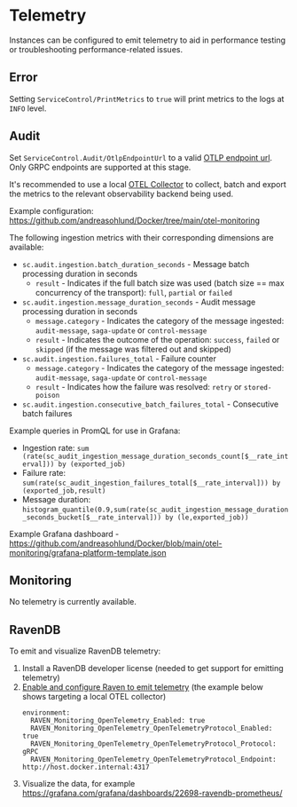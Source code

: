 # Telemetry

Instances can be configured to emit telemetry to aid in performance testing or troubleshooting performance-related issues.

## Error

Setting `ServiceControl/PrintMetrics` to `true` will print metrics to the logs at `INFO` level.

## Audit

Set `ServiceControl.Audit/OtlpEndpointUrl` to a valid [OTLP endpoint url](https://opentelemetry.io/docs/specs/otel/protocol/exporter/#configuration-options). Only GRPC endpoints are supported at this stage.

It's recommended to use a local [OTEL Collector](https://opentelemetry.io/docs/collector/) to collect, batch and export the metrics to the relevant observability backend being used.

Example configuration: https://github.com/andreasohlund/Docker/tree/main/otel-monitoring

The following ingestion metrics with their corresponding dimensions are available:

- `sc.audit.ingestion.batch_duration_seconds` - Message batch processing duration in seconds
  - `result` - Indicates if the full batch size was used (batch size == max concurrency of the transport): `full`, `partial` or `failed`
- `sc.audit.ingestion.message_duration_seconds` - Audit message processing duration in seconds
  - `message.category` - Indicates the category of the message ingested: `audit-message`, `saga-update` or `control-message`
  - `result` - Indicates the outcome of the operation: `success`, `failed` or `skipped` (if the message was filtered out and skipped)
- `sc.audit.ingestion.failures_total` - Failure counter
  - `message.category` - Indicates the category of the message ingested: `audit-message`, `saga-update` or `control-message`
  - `result` - Indicates how the failure was resolved: `retry` or `stored-poison`
- `sc.audit.ingestion.consecutive_batch_failures_total` - Consecutive batch failures

Example queries in PromQL for use in Grafana:

- Ingestion rate: `sum (rate(sc_audit_ingestion_message_duration_seconds_count[$__rate_interval])) by (exported_job)`
- Failure rate: `sum(rate(sc_audit_ingestion_failures_total[$__rate_interval])) by (exported_job,result)`
- Message duration: `histogram_quantile(0.9,sum(rate(sc_audit_ingestion_message_duration_seconds_bucket[$__rate_interval])) by (le,exported_job))` 

Example Grafana dashboard - https://github.com/andreasohlund/Docker/blob/main/otel-monitoring/grafana-platform-template.json

## Monitoring

No telemetry is currently available.

## RavenDB

To emit and visualize RavenDB telemetry:

1. Install a RavenDB developer license (needed to get support for emitting telemetry)
2. [Enable and configure Raven to emit telemetry](https://ravendb.net/docs/article-page/6.2/csharp/server/administration/monitoring/open-telemetry) (the example below shows targeting a local OTEL collector)
    ```
    environment:
      RAVEN_Monitoring_OpenTelemetry_Enabled: true
      RAVEN_Monitoring_OpenTelemetry_OpenTelemetryProtocol_Enabled: true
      RAVEN_Monitoring_OpenTelemetry_OpenTelemetryProtocol_Protocol: gRPC
      RAVEN_Monitoring_OpenTelemetry_OpenTelemetryProtocol_Endpoint: http://host.docker.internal:4317
    ```
3. Visualize the data, for example https://grafana.com/grafana/dashboards/22698-ravendb-prometheus/ 
